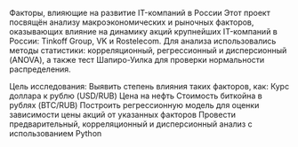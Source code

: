 Факторы, влияющие на развитие IT-компаний в России
Этот проект посвящён анализу макроэкономических и рыночных факторов, оказывающих влияние на динамику акций крупнейших IT-компаний в России: Tinkoff Group, VK и Rostelecom.
Для анализа использовались методы статистики: корреляционный, регрессионный и дисперсионный (ANOVA), а также тест Шапиро-Уилка для проверки нормальности распределения.

Цель исследования:
Выявить степень влияния таких факторов, как:
Курс доллара к рублю (USD/RUB)
Цена на нефть
Стоимость биткойна в рублях (BTC/RUB)
Построить регрессионную модель для оценки зависимости цены акций от указанных факторов
Провести предварительный, корреляционный и дисперсионный анализ с использованием Python
